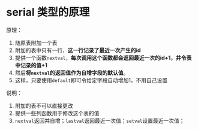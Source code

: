 # serial 类型的原理
原理：
1. 随原表附加一个表
2. 附加的表中只有一行，**这一行记录了最近一次产生的id**
3. 提供一个函数`nextval`，**每次调用这个函数都会返回最近一次的id+1，并令表中记录的值+1**
4. 然后**将`nextval`的返回值作为自增字段的默认值**。
5. 这样，只要使用`default`即可令给定字段自动增加1，不用自己设置

说明：
1. 附加的表不可以直接更改
2. 提供一些列函数用于修改这个表的值
3. `nextval`返回并自增；`lastval`返回最近一次值；`setval`设置最近一次值；